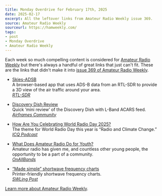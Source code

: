```yaml
---
title: Monday Overdrive for February 17th, 2025
date: 2025-02-17
excerpt: All the leftover links from Amateur Radio Weekly issue 369. 
source: Amateur Radio Weekly
sourceurl: https://hamweekly.com/
tags:
- post
- Monday Overdrive
- Amateur Radio Weekly
---
```

Each week so much compelling content is considered for [Amateur Radio Weekly](https://hamweekly.com/) but there's always a handful of great links that just can't fit. These are the links that didn't make it into [issue 369 of Amateur Radio Weekly](https://hamweekly.com/archive/issues/amateur-radio-weekly-issue-369.html).

- [Skies-ADSB](https://www.rtl-sdr.com/skies-adsb-updated-to-v2-0-3/)   
A browser-based app that uses ADS-B data from an RTL-SDR to provide a 3D view of the air traffic around your area.   
*[RTL-SDR](ttps://www.rtl-sdr.com/)*

- [Discovery Dish Review](https://community.airframes.io/t/discovery-dish-rtlsdr-blog-l-band-acars/181)   
Quick ‘mini review’ of the Discovery Dish with L-Band ACARS feed.   
*[Airframes Community](https://community.airframes.io/)*

- [How Are You Celebrating World Radio Day 2025?](https://www.icqpodcast.com/news/2025/2/9/how-are-you-celebrating-world-radio-day-2025)   
The theme for World Radio Day this year is “Radio and Climate Change.”   
*[ICQ Podcast](https://www.icqpodcast.com/)*

- [What Does Amateur Radio Do for Youth?](https://www.onallbands.com/what-does-amateur-radio-do-for-youth/)  
Amateur radio has given me, and countless other young people, the opportunity to be a part of a community.   
*[OnAllBands](https://www.onallbands.com/)*

- [“Made simple” shortwave frequency charts](https://swling.com/blog/2025/02/alex-is-back-with-updated-shortwave-frequency-charts/)   
Printer-friendly shortwave frequency charts.   
*[SWLing Post](https://swling.com/)*

[Learn more about Amateur Radio Weekly](https://hamweekly.com/).